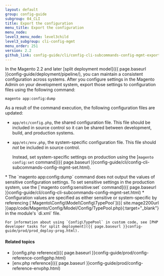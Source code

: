 ```yaml
---
layout: default
group: config-guide 
subgroup: 04_CLI
title: Export the configuration
menu_title: Export the configuration
menu_node: 
level3_menu_node: level3child
level3_subgroup: cli-config-mgmt
menu_order: 251
version: 2.2
github_link: config-guide/cli/config-cli-subcommands-config-mgmt-export.md
---
```


In the Magento 2.2 and later [split deployment model]({{ page.baseurl }}config-guide/deployment/pipeline/), you can maintain a consistent configuration across systems. After you configure settings in the Magento Admin on your development system, export those settings to configuration files using the following command:

    magento app:config:dump

As a result of the command execution, the following configuration files are updated:

*	`app/etc/config.php`, the shared configuration file. This file should be included in source control so it can be shared between development, build, and production systems.
*	`app/etc/env.php`, the system-specific configuration file. This file should _not_ be included in source control. 

	Instead, set system-specific settings on production using the [`magento config:set` command]({{ page.baseurl }}config-guide/cli/config-cli-subcommands-config-mgmt-set.html).

<div class="bs-callout bs-callout-warning" id="warning" markdown="1">
*	The `magento app:config:dump` command does not output the values of sensitive configuration settings. To set sensitive settings in the production system, use the [`magento config:sensitive:set` command]({{ page.baseurl }}config-guide/cli/config-cli-subcommands-config-mgmt-set.html)
*	Configuration values are specified as either sensitive or system-specific by referencing [`Magento\Config\Model\Config\TypePool`]({{ site.mage2200url }}app/code/Magento/Config/Model/Config/TypePool.php){:target="_blank"} in the module's `di.xml` file.

	For information about using `Config\TypePool` in custom code, see [PHP developer tasks for split deployment]({{ page.baseurl }}config-guide/prod/prod_deploy-prog.html).
</div>

#### Related topics
*	[config.php reference]({{ page.baseurl }}config-guide/prod/config-reference-configphp.html)
*	[env.php reference]({{ page.baseurl }}config-guide/prod/config-reference-envphp.html)